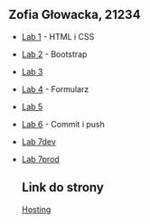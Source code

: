 ## Zofia Głowacka, 21234

- [Lab 1](https://github.com//LaRitaait/PWJS/tree/main/ZofiaGłowacka21234/Lab1) - HTML i CSS
- [Lab 2](https://github.com//LaRitaait/PWJS/tree/main/ZofiaGłowacka21234/Lab2) - Bootstrap
- [Lab 3](https://github.com//LaRitaait/PWJS/tree/main/ZofiaGłowacka21234/Lab3)
- [Lab 4](https://github.com//LaRitaait/PWJS/tree/main/ZofiaGłowacka21234/Lab4) - Formularz
- [Lab 5](https://github.com//LaRitaait/PWJS/tree/main/ZofiaGłowacka21234/Lab5) 
- [Lab 6](https://github.com//LaRitaait/PWJS/tree/main/ZofiaGłowacka21234/Lab6) - Commit i push
- [Lab 7dev](https://github.com//LaRitaait/PWJS/tree/main/ZofiaGłowacka21234/Lab7dev)
- [Lab 7prod](https://github.com//LaRitaait/PWJS/tree/main/ZofiaGłowacka21234/Lab7prod) 

  ## Link do strony

  [Hosting](https://laritaait.github.io/PWJS/)
